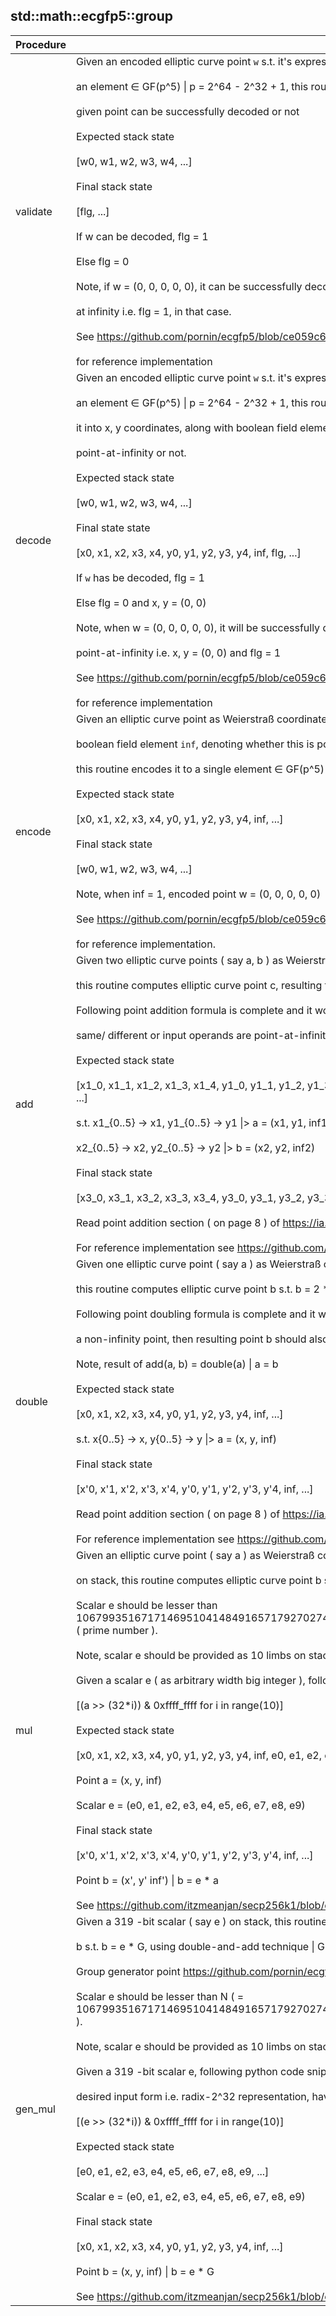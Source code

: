 
## std::math::ecgfp5::group
| Procedure | Description |
| ----------- | ------------- |
| validate | Given an encoded elliptic curve point `w` s.t. it's expressed using<br /><br />an element ∈ GF(p^5) \| p = 2^64 - 2^32 + 1, this routine verifies whether<br /><br />given point can be successfully decoded or not<br /><br />Expected stack state<br /><br />[w0, w1, w2, w3, w4, ...]<br /><br />Final stack state<br /><br />[flg, ...]<br /><br />If w can be decoded, flg = 1<br /><br />Else flg = 0<br /><br />Note, if w = (0, 0, 0, 0, 0), it can be successfully decoded to point<br /><br />at infinity i.e. flg = 1, in that case.<br /><br />See https://github.com/pornin/ecgfp5/blob/ce059c6/python/ecGFp5.py#L1043-L1052<br /><br />for reference implementation |
| decode | Given an encoded elliptic curve point `w` s.t. it's expressed using<br /><br />an element ∈ GF(p^5) \| p = 2^64 - 2^32 + 1, this routine attempts to decode<br /><br />it into x, y coordinates, along with boolean field element denoting whether it's<br /><br />point-at-infinity or not.<br /><br />Expected stack state<br /><br />[w0, w1, w2, w3, w4, ...]<br /><br />Final state state<br /><br />[x0, x1, x2, x3, x4, y0, y1, y2, y3, y4, inf, flg, ...]<br /><br />If `w` has be decoded, flg = 1<br /><br />Else flg = 0 and x, y = (0, 0)<br /><br />Note, when w = (0, 0, 0, 0, 0), it will be successfully decoded to<br /><br />point-at-infinity i.e. x, y = (0, 0) and flg = 1<br /><br />See https://github.com/pornin/ecgfp5/blob/ce059c6/python/ecGFp5.py#L1022-L1041<br /><br />for reference implementation |
| encode | Given an elliptic curve point as Weierstraß coordinates (X, Y) along with<br /><br />boolean field element `inf`, denoting whether this is point-at-infinity or not,<br /><br />this routine encodes it to a single element ∈ GF(p^5) \| p = 2^64 - 2^32 + 1<br /><br />Expected stack state<br /><br />[x0, x1, x2, x3, x4, y0, y1, y2, y3, y4, inf, ...]<br /><br />Final stack state<br /><br />[w0, w1, w2, w3, w4, ...]<br /><br />Note, when inf = 1, encoded point w = (0, 0, 0, 0, 0)<br /><br />See https://github.com/pornin/ecgfp5/blob/ce059c6/python/ecGFp5.py#L1214-L1216<br /><br />for reference implementation. |
| add | Given two elliptic curve points ( say a, b ) as Weierstraß coordinates (X, Y) on stack,<br /><br />this routine computes elliptic curve point c, resulting from a + b.<br /><br />Following point addition formula is complete and it works when two points are<br /><br />same/ different or input operands are point-at-infinity.<br /><br />Expected stack state<br /><br />[x1_0, x1_1, x1_2, x1_3, x1_4, y1_0, y1_1, y1_2, y1_3, y1_4, inf1, x2_0, x2_1, x2_2, x2_3, x2_4, y2_0, y2_1, y2_2, y2_3, y2_4, inf2, ...]<br /><br />s.t. x1_{0..5} -> x1, y1_{0..5} -> y1 \|> a = (x1, y1, inf1)<br /><br />x2_{0..5} -> x2, y2_{0..5} -> y2 \|> b = (x2, y2, inf2)<br /><br />Final stack state<br /><br />[x3_0, x3_1, x3_2, x3_3, x3_4, y3_0, y3_1, y3_2, y3_3, y3_4, inf3, ...]<br /><br />Read point addition section ( on page 8 ) of https://ia.cr/2022/274<br /><br />For reference implementation see https://github.com/pornin/ecgfp5/blob/ce059c6/python/ecGFp5.py#L1228-L1255 |
| double | Given one elliptic curve point ( say a ) as Weierstraß coordinates (X, Y) on stack,<br /><br />this routine computes elliptic curve point b s.t. b = 2 * a.<br /><br />Following point doubling formula is complete and it works only when input operand is<br /><br />a non-infinity point, then resulting point b should also be non-infinity.<br /><br />Note, result of add(a, b) = double(a) \| a = b<br /><br />Expected stack state<br /><br />[x0, x1, x2, x3, x4, y0, y1, y2, y3, y4, inf, ...]<br /><br />s.t. x{0..5} -> x, y{0..5} -> y \|> a = (x, y, inf)<br /><br />Final stack state<br /><br />[x'0, x'1, x'2, x'3, x'4, y'0, y'1, y'2, y'3, y'4, inf, ...]<br /><br />Read point addition section ( on page 8 ) of https://ia.cr/2022/274<br /><br />For reference implementation see https://github.com/pornin/ecgfp5/blob/ce059c6/python/ecGFp5.py#L1270-L1280 |
| mul | Given an elliptic curve point ( say a ) as Weierstraß coordinates (X, Y) and a 319 -bit scalar ( say e )<br /><br />on stack, this routine computes elliptic curve point b s.t. b =  e * a, using double-and-add technique.<br /><br />Scalar e should be lesser than 1067993516717146951041484916571792702745057740581727230159139685185762082554198619328292418486241 ( prime number ).<br /><br />Note, scalar e should be provided as 10 limbs on stack, each of 32 -bit, representing it in radix-2^32 form.<br /><br />Given a scalar e ( as arbitrary width big integer ), following python code snippet should convert it to desired input form<br /><br />[(a >> (32*i)) & 0xffff_ffff for i in range(10)]<br /><br />Expected stack state<br /><br />[x0, x1, x2, x3, x4, y0, y1, y2, y3, y4, inf, e0, e1, e2, e3, e4, e5, e6, e7, e8, e9, ...]<br /><br />Point a = (x, y, inf)<br /><br />Scalar e = (e0, e1, e2, e3, e4, e5, e6, e7, e8, e9)<br /><br />Final stack state<br /><br />[x'0, x'1, x'2, x'3, x'4, y'0, y'1, y'2, y'3, y'4, inf, ...]<br /><br />Point b = (x', y' inf') \| b = e * a<br /><br />See https://github.com/itzmeanjan/secp256k1/blob/cbbe199/point.py#L174-L186 for source of inpiration. |
| gen_mul | Given a 319 -bit scalar ( say e ) on stack, this routine computes elliptic curve point<br /><br />b s.t. b =  e * G, using double-and-add technique \| G = conventional group generator point.<br /><br />Group generator point https://github.com/pornin/ecgfp5/blob/ce059c6/rust/src/curve.rs#L67-L83<br /><br />Scalar e should be lesser than N ( = 1067993516717146951041484916571792702745057740581727230159139685185762082554198619328292418486241 ).<br /><br />Note, scalar e should be provided as 10 limbs on stack, each of 32 -bit, representing it in radix-2^32 form.<br /><br />Given a 319 -bit scalar e, following python code snippet should convert it to<br /><br />desired input form i.e. radix-2^32 representation, having ten 32 -bit limbs<br /><br />[(e >> (32*i)) & 0xffff_ffff for i in range(10)]<br /><br />Expected stack state<br /><br />[e0, e1, e2, e3, e4, e5, e6, e7, e8, e9, ...]<br /><br />Scalar e = (e0, e1, e2, e3, e4, e5, e6, e7, e8, e9)<br /><br />Final stack state<br /><br />[x0, x1, x2, x3, x4, y0, y1, y2, y3, y4, inf, ...]<br /><br />Point b = (x, y, inf) \| b = e * G<br /><br />See https://github.com/itzmeanjan/secp256k1/blob/cbbe199/point.py#L174-L186 for source of inpiration. |
